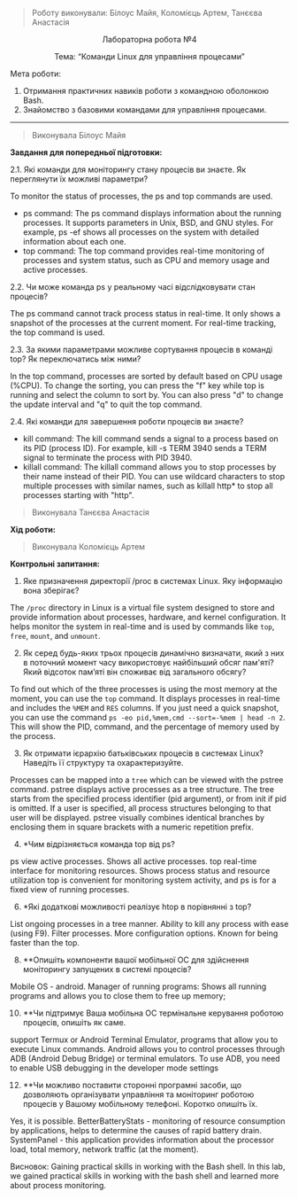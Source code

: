 > Роботу виконували: Білоус Майя, Коломієць Артем, Танєєва Анастасія
<p align="center"> 
Лабораторна робота №4
</p>

<p align="center"> 
Тема: “Команди Linux для управління процесами”
</p>

Мета роботи: 

1. Отримання практичних навиків роботи з командною оболонкою Bash.
2. Знайомство з базовими командами для управління процесами.


---

> Виконувала Білоус Майя

__Завдання для попередньої підготовки:__

2.1. Які команди для моніторингу стану процесів ви знаєте. Як переглянути їх можливі параметри?

To monitor the status of processes, the ps and top commands are used.

- ps command: The ps command displays information about the running processes. It supports parameters in Unix, BSD, and GNU styles. For example, ps -ef shows all processes on the system with detailed information about each one.
- top command: The top command provides real-time monitoring of processes and system status, such as CPU and memory usage and active processes.

2.2. Чи може команда ps у реальному часі відслідковувати стан процесів?

The ps command cannot track process status in real-time. It only shows a snapshot of the processes at the current moment. For real-time tracking, the top command is used.

2.3. За якими параметрами можливе сортування процесів в команді top? Як переключатись між ними?

In the top command, processes are sorted by default based on CPU usage (%CPU). To change the sorting, you can press the "f" key while top is running and select the column to sort by. You can also press "d" to change the update interval and "q" to quit the top command.

2.4. Які команди для завершення роботи процесів ви знаєте?  

- kill command: The kill command sends a signal to a process based on its PID (process ID). For example, kill -s TERM 3940 sends a TERM signal to terminate the process with PID 3940.
- killall command: The killall command allows you to stop processes by their name instead of their PID. You can use wildcard characters to stop multiple processes with similar names, such as killall http* to stop all processes starting with "http".

> Виконувала Танєєва Анастасія

__Хід роботи:__


> Виконувала Коломієць Артем

__Контрольні запитання:__

1. Яке призначення директорії /proc в системах Linux. Яку інформацію вона зберігає?

The `/proc` directory in Linux is a virtual file system designed to store and provide information about processes, hardware, and kernel configuration. It helps monitor the system in real-time and is used by commands like `top`, `free`, `mount`, and `unmount`.

2. Як серед будь-яких трьох процесів динамічно визначати, який з них в поточний момент часу використовує найбільший обсяг пам'яті? Який відсоток пам’яті він споживає від загального обсягу?

To find out which of the three processes is using the most memory at the moment, you can use the `top` command. It displays processes in real-time and includes the `%MEM` and `RES` columns. If you just need a quick snapshot, you can use the command `ps -eo pid,%mem,cmd --sort=-%mem | head -n 2`. This will show the PID, command, and the percentage of memory used by the process.

3. Як отримати ієрархію батьківських процесів в системах Linux? Наведіть її структуру та охарактеризуйте.

Processes can be mapped into a `tree` which can be viewed with the pstree command. 
pstree displays active processes as a tree structure. The tree starts from the specified process identifier (pid argument),
or from init if pid is omitted. If a user is specified, all process structures belonging to that user will be displayed.
pstree visually combines identical branches by enclosing them in square brackets with a numeric repetition prefix.

4. *Чим відрізняється команда top від ps?

ps view active processes.
Shows all active processes.
top real-time interface for monitoring resources.
Shows process status and resource utilization
top is convenient for monitoring system activity, and ps is for a fixed view of running processes.

6. *Які додаткові можливості реалізує htop в порівнянні з top?

List ongoing processes in a tree manner.
Ability to kill any process with ease (using F9).
Filter processes.
More configuration options.
Known for being faster than the top.

8. **Опишіть компоненти вашої мобільної ОС для здійснення моніторингу запущених в системі процесів?

Mobile OS - android. 
Manager of running programs:
Shows all running programs and allows you to close them to free up memory;

10. **Чи підтримує Ваша мобільна ОС термінальне керування роботою процесів, опишіть як саме.

support Termux or Android Terminal Emulator, programs that allow you to execute Linux commands.
Android allows you to control processes through ADB (Android Debug Bridge) or terminal emulators. 
To use ADB, you need to enable USB debugging in the developer mode settings

12. **Чи можливо поставити сторонні програмні засоби, що дозволяють організувати управління та моніторинг роботою процесів у Вашому мобільному телефоні. Коротко опишіть їх.

Yes, it is possible.
BetterBatteryStats - monitoring of resource consumption by applications, helps to determine the causes of rapid battery drain.
SystemPanel - this application provides information about the processor load, total memory, network traffic (at the moment).

Висновок:
Gaining practical skills in working with the Bash shell.
In this lab, we gained practical skills in working with 
the bash shell and learned more about process monitoring.
